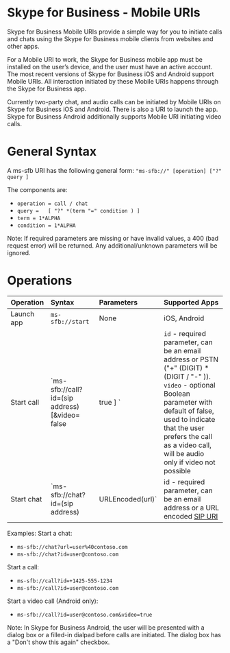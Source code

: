 # Skype for Business - Mobile URIs
Skype for Business Mobile URIs provide a simple way for you to initiate calls and chats using the Skype for Business mobile clients from websites and other apps.

For a Mobile URI to work, the Skype for Business mobile app must be installed on the user’s device, and the user must have an active account. The most recent versions of Skype for Business iOS and Android support Mobile URIs. All interaction initiated by these Mobile URIs happens through the Skype for Business app.

Currently two-party chat, and audio calls can be initiated by Mobile URIs on Skype for Business iOS and Android. There is also a URI to launch the app.  Skype for Business Android additionally supports Mobile URI initiating video calls.

# General Syntax
A ms-sfb URI has the following general form: `"ms-sfb://" [operation] ["?" query ]`

The components are: 
- `operation = call / chat`
- `query =   [ "?" *(term "=" condition ) ]`
- `term = 1*ALPHA`
- `condition = 1*ALPHA`

Note: If required parameters are missing or have invalid values, a 400 (bad request error) will be returned. Any additional/unknown parameters will be ignored.

# Operations

| Operation        | Syntax           | Parameters | Supported Apps  |
| ------------- |:-------------|:-----|:-----|
| Launch app     | `ms-sfb://start` | None | iOS, Android |
| Start call     | `ms-sfb://call?id=(sip address) [&video= false | true ] `      |`id` -   required parameter, can be an email address or PSTN ("+" (DIGIT) *(DIGIT / "-" )).  `video` - optional Boolean parameter with default of false, used to indicate that the user prefers the call as a video call, will be audio only if video not possible |  iOS (audio only), Android |
| Start chat | `ms-sfb://chat?id=(sip address) | URLEncoded(url)`|id -   required parameter, can be an email address or a URL encoded [SIP URI](https://msdn.microsoft.com/en-us/library/office/hh347488(v=office.14).aspx) | iOS, Android|

Examples:
Start a chat:
- `ms-sfb://chat?url=user%40contoso.com`
- `ms-sfb://chat?id=user@contoso.com`

Start a call:
- `ms-sfb://call?id=+1425-555-1234`
- `ms-sfb://call?id=user@contoso.com`

Start a video call (Android only):
- `ms-sfb://call?id=user@contoso.com&video=true`

Note:
In Skype for Business Android, the user will be presented with a dialog box or a filled-in dialpad before calls are initiated. The dialog box has a "Don't show this again" checkbox.
